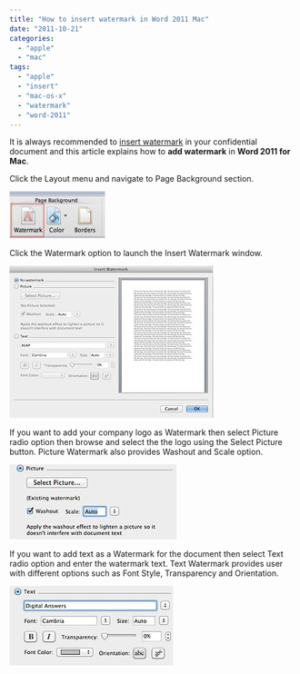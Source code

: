 ```yaml
---
title: "How to insert watermark in Word 2011 Mac"
date: "2011-10-21"
categories: 
  - "apple"
  - "mac"
tags: 
  - "apple"
  - "insert"
  - "mac-os-x"
  - "watermark"
  - "word-2011"
---
```


It is always recommended to [insert watermark](http://blogmines.com/blog/2010/08/09/how-to-insert-watermark-in-word-2010-document/) in your confidential document and this article explains how to **add watermark** in **Word 2011 for Mac**.

Click the Layout menu and navigate to Page Background section.

![Watermark Word 2011 Mac](images/201110211808.jpg)

Click the Watermark option to launch the Insert Watermark window.

![Insert Watermark Word 2011 Mac](images/201110211810.jpg)

If you want to add your company logo as Watermark then select Picture radio option then browse and select the the logo using the Select Picture button. Picture Watermark also provides Washout and Scale option.

![Picture Watermark Word 2011 Mac](images/201110211818.jpg)

If you want to add text as a Watermark for the document then select Text radio option and enter the watermark text. Text Watermark provides user with different options such as Font Style, Transparency and Orientation.

![Text Watermark Word 2011 Mac](images/201110211829.jpg)

